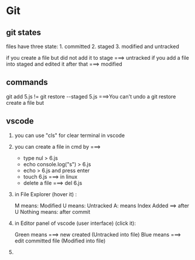 

# Git


## git states


files have three state: 1. committed 2. staged 3. modified and untracked

if you create a file but did not add it to stage ===> untracked
if you add a file into staged and edited it after that ===> modified


## commands
git add 5.js != git restore --staged 5.js ===>You can't undo a git restore
create a file but 

## vscode
1. you can use "cls" for clear terminal in vscode
2. you can create a file in cmd by ===>
    + type nul > 6.js
    + echo console.log("s") > 6.js
    + echo > 6.js and press enter
    + touch 6.js ===> in linux
    + delete a file ===> del 6.js
1. in File Explorer (hover it) : 

    M means: Modified 
    U means: Untracked
    A: means Index Added ==> after U
    Nothing means: after commit


3. in Editor panel of vscode (user interface) (click it):
   
    Green means ===> new created (Untracked into file)
    Blue means ===> edit committed file (Modified into file)

4.  